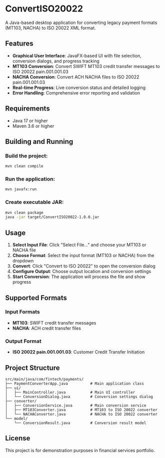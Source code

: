 # ConvertISO20022

A Java-based desktop application for converting legacy payment formats (MT103, NACHA) to ISO 20022 XML format.

## Features

- **Graphical User Interface**: JavaFX-based UI with file selection, conversion dialogs, and progress tracking
- **MT103 Conversion**: Convert SWIFT MT103 credit transfer messages to ISO 20022 pain.001.001.03
- **NACHA Conversion**: Convert ACH NACHA files to ISO 20022 pain.001.001.03
- **Real-time Progress**: Live conversion status and detailed logging
- **Error Handling**: Comprehensive error reporting and validation

## Requirements

- Java 17 or higher
- Maven 3.6 or higher

## Building and Running

### Build the project:
```bash
mvn clean compile
```

### Run the application:
```bash
mvn javafx:run
```

### Create executable JAR:
```bash
mvn clean package
java -jar target/ConvertISO20022-1.0.0.jar
```

## Usage

1. **Select Input File**: Click "Select File..." and choose your MT103 or NACHA file
2. **Choose Format**: Select the input format (MT103 or NACHA) from the dropdown
3. **Convert**: Click "Convert to ISO 20022" to open the conversion dialog
4. **Configure Output**: Choose output location and conversion settings
5. **Start Conversion**: The application will process the file and show progress

## Supported Formats

### Input Formats
- **MT103**: SWIFT credit transfer messages
- **NACHA**: ACH credit transfer files

### Output Format
- **ISO 20022 pain.001.001.03**: Customer Credit Transfer Initiation

## Project Structure

```
src/main/java/com/fintech/payments/
├── PaymentConverterApp.java          # Main application class
├── ui/
│   ├── MainController.java           # Main UI controller
│   └── ConversionDialog.java         # Conversion settings dialog
├── converter/
│   ├── ConversionService.java        # Main conversion service
│   ├── MT103Converter.java           # MT103 to ISO 20022 converter
│   └── NACHAConverter.java           # NACHA to ISO 20022 converter
└── model/
    └── ConversionResult.java         # Conversion result model
```

## License

This project is for demonstration purposes in financial services portfolio.